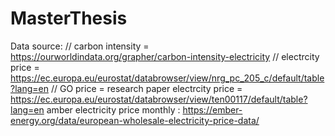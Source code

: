 # MasterThesis

Data source: //
carbon intensity = https://ourworldindata.org/grapher/carbon-intensity-electricity //
electrcity price = https://ec.europa.eu/eurostat/databrowser/view/nrg_pc_205_c/default/table?lang=en //
GO price = research paper
electrcity price = https://ec.europa.eu/eurostat/databrowser/view/ten00117/default/table?lang=en
amber electricity price monthly : https://ember-energy.org/data/european-wholesale-electricity-price-data/
